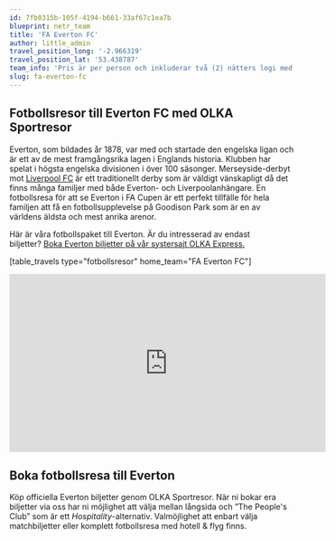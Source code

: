 ```yaml
---
id: 7fb0315b-105f-4194-b661-33af67c1ea7b
blueprint: netr_team
title: 'FA Everton FC'
author: little_admin
travel_position_long: '-2.966319'
travel_position_lat: '53.438787'
team_info: 'Pris är per person och inkluderar två (2) nätters logi med del i dubbelrum på 3*** hotell i Liverpool, frukost på hotellet samt matchbiljett på arenans kortsida. OBS! Priset som också inkluderar flyg är ett frånpris.'
slug: fa-everton-fc
---
```

<h2>Fotbollsresor till Everton FC med OLKA Sportresor</h2>
<p>Everton, som bildades år 1878, var med och startade den engelska ligan och är ett av de mest framgångsrika lagen i Englands historia. Klubben har spelat i högsta engelska divisionen i över 100 säsonger. Merseyside-derbyt mot <a href="http://olka.se/fotbollsresor/fa-cup/liverpool/liverpool-fc/">Liverpool FC</a> är ett traditionellt derby som är väldigt vänskapligt då det finns många familjer med både Everton- och Liverpoolanhängare. En fotbollsresa för att se Everton i FA Cupen är ett perfekt tillfälle för hela familjen att få en fotbollsupplevelse på Goodison Park som är en av världens äldsta och mest anrika arenor.</p>
<p>Här är våra fotbollspaket till Everton. Är du intresserad av endast biljetter? <a href="https://www.olkaexpress.se/fotbollsbiljetter/fa-cup-england/liverpool/everton-fc">Boka Everton biljetter på vår systersajt OLKA Express.</a></p>
<p>[table_travels type="fotbollsresor" home_team="FA Everton FC"]</p>
<p><iframe src="https://www.youtube.com/embed/7FNCf2b2RnE" width="560" height="315" frameborder="0" allowfullscreen="allowfullscreen" data-mce-fragment="1"></iframe></p>
<h2>Boka fotbollsresa till Everton</h2>
<p>Köp officiella Everton biljetter genom OLKA Sportresor. När ni bokar era biljetter via oss har ni möjlighet att välja mellan långsida och ”The People's Club” som är ett <em>Hospitality</em>-alternativ. Valmöjlighet att enbart välja matchbiljetter eller komplett fotbollsresa med hotell &amp; flyg finns.</p>
